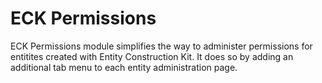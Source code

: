 # ECK Permissions

ECK Permissions module simplifies the way to administer permissions for entitites created with Entity Construction Kit. It does so by adding an additional tab menu to each entity administration page.
